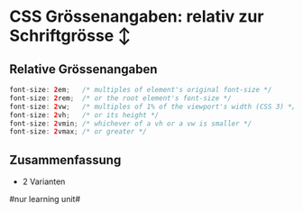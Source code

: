 # CSS Grössenangaben: relativ zur Schriftgrösse ↕️

## Relative Grössenangaben

```java
font-size: 2em;   /* multiples of element's original font-size */
font-size: 2rem;  /* or the root element's font-size */
font-size: 2vw;   /* multiples of 1% of the viewport's width (CSS 3) */
font-size: 2vh;   /* or its height */
font-size: 2vmin; /* whichever of a vh or a vw is smaller */
font-size: 2vmax; /* or greater */
```

## Zusammenfassung
- 2 Varianten


#nur learning unit#